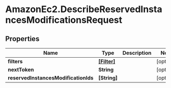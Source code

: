 # AmazonEc2.DescribeReservedInstancesModificationsRequest

## Properties

Name | Type | Description | Notes
------------ | ------------- | ------------- | -------------
**filters** | [**[Filter]**](Filter.md) |  | [optional] 
**nextToken** | **String** |  | [optional] 
**reservedInstancesModificationIds** | **[String]** |  | [optional] 


